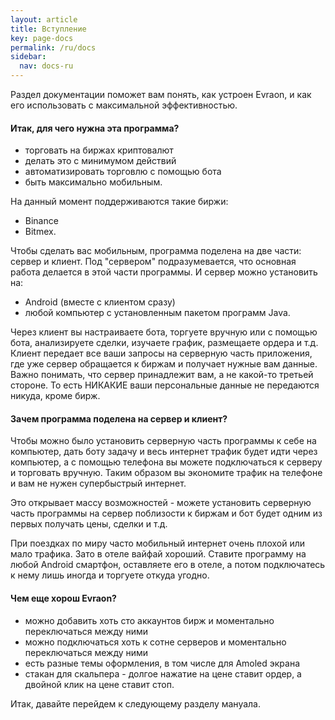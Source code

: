 ```yaml
---
layout: article
title: Вступление
key: page-docs
permalink: /ru/docs
sidebar:
  nav: docs-ru
---
```


Раздел документации поможет вам понять, как устроен Evraon, и как его использовать с максимальной эффективностью.

#### Итак, для чего нужна эта программа?
- торговать на биржах криптовалют
- делать это с минимумом действий
- автоматизировать торговлю с помощью бота
- быть максимально мобильным.

На данный момент поддерживаются такие биржи:
- Binance
- Bitmex.

Чтобы сделать вас мобильным, программа поделена на две части: сервер и клиент. Под "сервером" подразумевается, что основная работа делается в этой части программы. И сервер можно установить на:
- Android (вместе с клиентом сразу)
- любой компьютер с установленным пакетом программ Java.

Через клиент вы настраиваете бота, торгуете вручную или с помощью бота, анализируете сделки, изучаете график, размещаете ордера и т.д. Клиент передает все ваши запросы на серверную часть приложения, где уже сервер обращается к биржам и получает нужные вам данные. Важно понимать, что сервер принадлежит вам, а не какой-то третьей стороне. То есть НИКАКИЕ ваши персональные данные не передаются никуда, кроме бирж. 

#### Зачем программа поделена на сервер и клиент?
Чтобы можно было установить серверную часть программы к себе на компьютер, дать боту задачу и весь интернет трафик будет идти через компьютер, а с помощью телефона вы можете подключаться к серверу и торговать вручную. Таким образом вы экономите трафик на телефоне и вам не нужен супербыстрый интернет.

Это открывает массу возможностей - можете установить серверную часть программы на сервер поблизости к биржам и бот будет одним из первых получать цены, сделки и т.д.

При поездках по миру часто мобильный интернет очень плохой или мало трафика. Зато в отеле вайфай хороший. Ставите программу на любой Android смартфон, оставляете его в отеле, а потом подключатесь к нему лишь иногда и торгуете откуда угодно. 

#### Чем еще хорош Evraon?
- можно добавить хоть сто аккаунтов бирж и моментально переключаться между ними
- можно подключаться хоть к сотне серверов и моментально переключаться между ними
- есть разные темы оформления, в том числе для Amoled экрана
- стакан для скальпера - долгое нажатие на цене ставит ордер, а двойной клик на цене ставит стоп.

Итак, давайте перейдем к следующему разделу мануала.